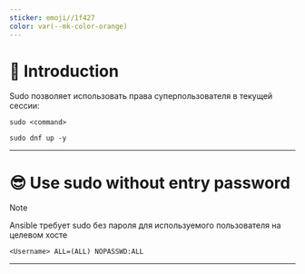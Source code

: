```yaml
---
sticker: emoji//1f427
color: var(--mk-color-orange)
---
```

# 📖 Introduction

Sudo позволяет использовать права суперпользователя в текущей сессии:

```shell title=Usage
sudo <command>
```

```shell title=Example
sudo dnf up -y
```

---

# 😎 Use sudo without entry password

>[!NOTE]
> Ansible требует sudo без пароля для используемого пользователя на целевом хосте

```text title=/etc/sudoers.d/<Username>
<Username> ALL=(ALL) NOPASSWD:ALL
```

---
